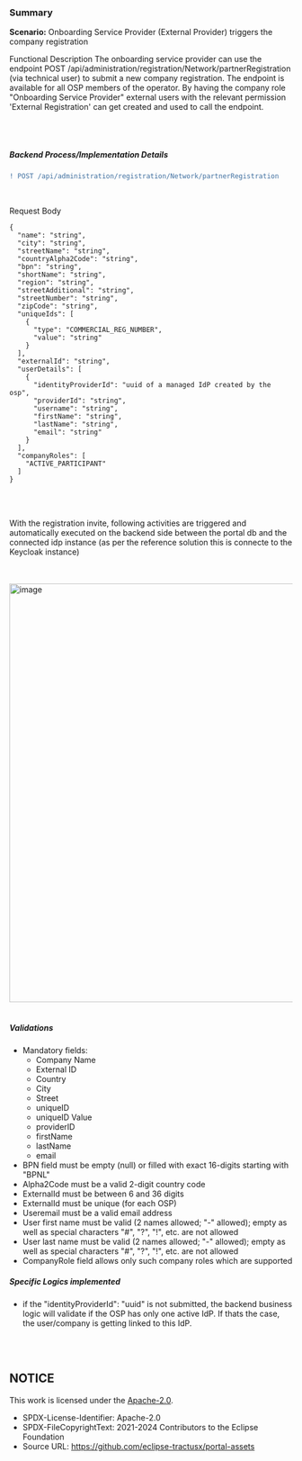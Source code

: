 ### Summary

**Scenario:** Onboarding Service Provider (External Provider) triggers the company registration
<br>

Functional Description
The onboarding service provider can use the endpoint POST /api/administration/registration/Network/partnerRegistration (via technical user) to submit a new company registration.
The endpoint is available for all OSP members of the operator. By having the company role "Onboarding Service Provider" external users with the relevant permission 'External Registration' can get created and used to call the endpoint.

<br>
<br>

##### Backend Process/Implementation Details

```diff
! POST /api/administration/registration/Network/partnerRegistration
```

<br>

Request Body

    {
      "name": "string",
      "city": "string",
      "streetName": "string",
      "countryAlpha2Code": "string",
      "bpn": "string",
      "shortName": "string",
      "region": "string",
      "streetAdditional": "string",
      "streetNumber": "string",
      "zipCode": "string",
      "uniqueIds": [
        {
          "type": "COMMERCIAL_REG_NUMBER",
          "value": "string"
        }
      ],
      "externalId": "string",
      "userDetails": [
        {
          "identityProviderId": "uuid of a managed IdP created by the osp",
          "providerId": "string",
          "username": "string",
          "firstName": "string",
          "lastName": "string",
          "email": "string"
        }
      ],
      "companyRoles": [
        "ACTIVE_PARTICIPANT"
      ]
    }

<br>
<br>

With the registration invite, following activities are triggered and automatically executed on the backend side between the portal db and the connected idp instance (as per the reference solution this is connecte to the Keycloak instance)

<br>
<br>
<img width="744" alt="image" src="https://github.com/catenax-ng/tx-portal-assets/assets/94133633/1246abcb-df47-433e-a2a3-4e2610cc4435">
<br>
<br>

##### Validations

* Mandatory fields:
  * Company Name
  * External ID
  * Country
  * City
  * Street
  * uniqueID
  * uniqueID Value
  * providerID
  * firstName
  * lastName
  * email
* BPN field must be empty (null) or filled with exact 16-digits starting with "BPNL"
* Alpha2Code must be a valid 2-digit country code
* ExternalId must be between 6 and 36 digits
* ExternalId must be unique (for each OSP)
* Useremail must be a valid email address
* User first name must be valid (2 names allowed; "-" allowed); empty as well as special characters "#", "?", "!", etc. are not allowed
* User last name must be valid (2 names allowed; "-" allowed); empty as well as special characters "#", "?", "!", etc. are not allowed
* CompanyRole field allows only such company roles which are supported


##### Specific Logics implemented

* if the "identityProviderId": "uuid" is not submitted, the backend business logic will validate if the OSP has only one active IdP. If thats the case, the user/company is getting linked to this IdP.

<br>
<br>


## NOTICE

This work is licensed under the [Apache-2.0](https://www.apache.org/licenses/LICENSE-2.0).

- SPDX-License-Identifier: Apache-2.0
- SPDX-FileCopyrightText: 2021-2024 Contributors to the Eclipse Foundation
- Source URL: https://github.com/eclipse-tractusx/portal-assets

